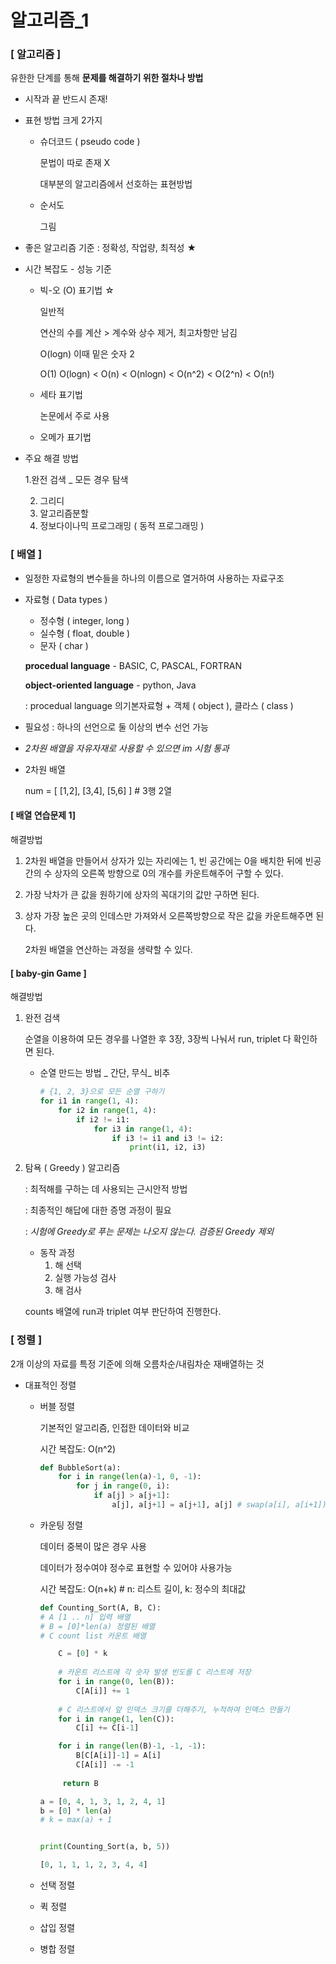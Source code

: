 # 알고리즘_1

### [ 알고리즘 ]

유한한 단계를 통해 **문제를 해결하기 위한 절차나 방법**

- 시작과 끝 반드시 존재!

- 표현 방법 크게 2가지

  - 슈더코드 ( pseudo code ) 

    문법이 따로 존재 X

    대부분의 알고리즘에서 선호하는 표현방법

  - 순서도

    그림

- 좋은 알고리즘 기준 : 정확성, 작업량, 최적성 ★

- 시간 복잡도 - 성능 기준

  - 빅-오 (O) 표기법 ☆

    일반적

    연산의 수를 계산 > 계수와 상수 제거, 최고차항만 남김

    O(logn) 이때 밑은 숫자 2

    O(1) O(logn) < O(n) < O(nlogn) < O(n^2) < O(2^n) < O(n!)

  - 세타 표기법

    논문에서 주로 사용

  - 오메가 표기법

- 주요 해결 방법

  1.완전 검색 _ 모든 경우 탐색

  2. 그리디 
  3. 알고리즘분할 
  4. 정보다이나믹 프로그래밍 ( 동적 프로그래밍 )

  

### [ 배열 ]

- 일정한 자료형의 변수들을 하나의 이름으로 열거하여 사용하는 자료구조 

- 자료형 ( Data types )

  - 정수형 ( integer, long )
  - 실수형 ( float, double )
  - 문자 ( char )

  **procedual language** - BASIC, C, PASCAL, FORTRAN

  **object-oriented language** - python, Java

  : procedual language 의기본자료형 + 객체 ( object ), 클라스 ( class )

- 필요성 : 하나의 선언으로 둘 이상의 변수 선언 가능

- *2차원 배열을 자유자재로 사용할 수 있으면 im 시험 통과*

- 2차원 배열

  num = [ [1,2], [3,4], [5,6] ] # 3행 2열



#### [ 배열 연습문제 1]

해결방법

1. 2차원 배열을 만들어서 상자가 있는 자리에는 1, 빈 공간에는 0을 배치한 뒤에 빈공간의 수 상자의 오른쪽 방향으로 0의 개수를 카운트해주어 구할 수 있다.

2. 가장 낙차가 큰 값을 원하기에 상자의 꼭대기의 값만 구하면 된다.

3. 상자 가장 높은 곳의 인데스만 가져와서 오른쪽방향으로 작은 값을 카운트해주면 된다.

    2차원 배열을 연산하는 과정을 생략할 수 있다.



#### [ baby-gin Game ]

해결방법

1. 완전 검색

   순열을 이용하여 모든 경우를 나열한 후 3장, 3장씩 나눠서 run, triplet 다 확인하면 된다. 

   - 순열 만드는 방법 _ 간단, 무식_ 비추

     ```python
     # {1, 2, 3}으로 모든 순열 구하기
     for i1 in range(1, 4):
         for i2 in range(1, 4):
             if i2 != i1:
                 for i3 in range(1, 4):
                     if i3 != i1 and i3 != i2:
                         print(i1, i2, i3)
     ```

2. 탐욕 ( Greedy ) 알고리즘

   : 최적해를 구하는 데 사용되는 근시안적 방법

   : 최종적인 해답에 대한 증명 과정이 필요

   : *시험에 Greedy로 푸는 문제는 나오지 않는다. 검증된 Greedy 제외*

   - 동작 과정
     1. 해 선택
     2. 실행 가능성 검사
     3. 해 검사

   counts 배열에 run과 triplet 여부 판단하여 진행한다.



### [ 정렬 ]

2개 이상의 자료를 특정 기준에 의해 오름차순/내림차순 재배열하는 것

- 대표적인 정렬

  - 버블 정렬

    기본적인 알고리즘, 인접한 데이터와 비교

    시간 복잡도: O(n^2) 

    ```python
    def BubbleSort(a):
        for i in range(len(a)-1, 0, -1):
            for j in range(0, i):
                if a[j] > a[j+1]:
                    a[j], a[j+1] = a[j+1], a[j] # swap(a[i], a[i+1])
    ```

  - 카운팅 정렬

    데이터 중복이 많은 경우 사용

    데이터가 정수여야 정수로 표현할 수 있어야 사용가능

    시간 복잡도: O(n+k) # n: 리스트 길이, k: 정수의 최대값

    ```python
    def Counting_Sort(A, B, C):
    # A [1 .. n] 입력 배열
    # B = [0]*len(a) 정렬된 배열
    # C count list 카운트 배열
    
        C = [0] * k
    	
        # 카운트 리스트에 각 숫자 발생 빈도를 C 리스트에 저장
        for i in range(0, len(B)): 
            C[A[i]] += 1
    	
        # C 리스트에서 앞 인덱스 크기를 더해주기, 누적하여 인덱스 만들기 
        for i in range(1, len(C)):
            C[i] += C[i-1]
    
        for i in range(len(B)-1, -1, -1):
            B[C[A[i]]-1] = A[i]
            C[A[i]] -= -1
            
         return B
    ```

    ```python
    a = [0, 4, 1, 3, 1, 2, 4, 1]
    b = [0] * len(a)
    # k = max(a) + 1
    
    
    print(Counting_Sort(a, b, 5))
    ```

    ```python
    [0, 1, 1, 1, 2, 3, 4, 4]
    ```

    

  - 선택 정렬

  - 퀵 정렬

  - 삽입 정렬

  - 병합 정렬































